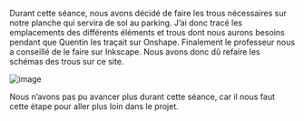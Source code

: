 Durant cette séance, nous avons décidé de faire les trous nécessaires sur notre planche qui servira de sol au parking. 
J’ai donc tracé les emplacements des différents éléments et trous dont nous aurons besoins pendant que Quentin les traçait sur Onshape. 
Finalement le professeur nous a conseillé de le faire sur Inkscape. Nous avons donc dû refaire les schémas des trous sur ce site. 

![image](https://user-images.githubusercontent.com/120109320/218071475-91ebe9f5-aa24-43da-8bdd-8ddfac3a59cd.png)


Nous n’avons pas pu avancer plus durant cette séance, car il nous faut cette étape pour aller plus loin dans le projet. 
